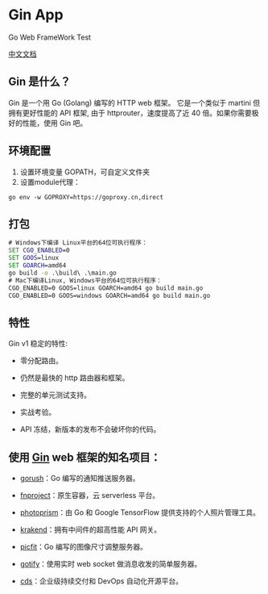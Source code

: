 # Gin App

Go Web FrameWork Test

[中文文档](https://gin-gonic.com/zh-cn/docs/)

## Gin 是什么？

Gin 是一个用 Go (Golang) 编写的 HTTP web 框架。 它是一个类似于 martini 但拥有更好性能的 API 框架, 由于 httprouter，速度提高了近 40 倍。如果你需要极好的性能，使用 Gin 吧。

## 环境配置

1. 设置环境变量 GOPATH，可自定义文件夹
2. 设置module代理：
```
go env -w GOPROXY=https://goproxy.cn,direct
```

## 打包

```cmd
# Windows下编译 Linux平台的64位可执行程序：
SET CGO_ENABLED=0
SET GOOS=linux
SET GOARCH=amd64
go build -o .\build\ .\main.go
# Mac下编译Linux, Windows平台的64位可执行程序：
CGO_ENABLED=0 GOOS=linux GOARCH=amd64 go build main.go
CGO_ENABLED=0 GOOS=windows GOARCH=amd64 go build main.go
```

## 特性

Gin v1 稳定的特性:

* 零分配路由。

* 仍然是最快的 http 路由器和框架。

* 完整的单元测试支持。

* 实战考验。

* API 冻结，新版本的发布不会破坏你的代码。


## 使用 [Gin](https://github.com/gin-gonic/gin) web 框架的知名项目：

* [gorush](https://github.com/appleboy/gorush)：Go 编写的通知推送服务器。

* [fnproject](https://github.com/fnproject/fn)：原生容器，云 serverless 平台。

* [photoprism](https://github.com/photoprism/photoprism)：由 Go 和 Google TensorFlow 提供支持的个人照片管理工具。

* [krakend](https://github.com/devopsfaith/krakend)：拥有中间件的超高性能 API 网关。

* [picfit](https://github.com/thoas/picfit)：Go 编写的图像尺寸调整服务器。

* [gotify](https://github.com/gotify/server)：使用实时 web socket 做消息收发的简单服务器。

* [cds](https://github.com/ovh/cds)：企业级持续交付和 DevOps 自动化开源平台。